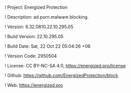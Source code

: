 ! Project: Energized Protection

! Description: ad.porn.malware blocking.

! Version: 6.32.0810.22.10.295.05

! Build Version: 22.10.295.05

! Build Date: Sat, 22 Oct 22 05:04:26 +06

! Version Code: 2950504

! License: CC BY-NC-SA 4.0, https://energized.pro/license

! Github: https://github.com/EnergizedProtection/block

! Web: https://energized.pro
